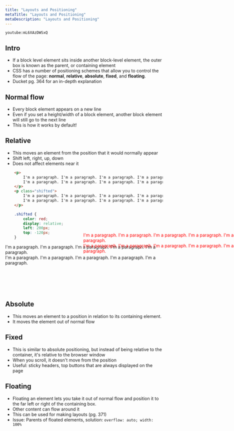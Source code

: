```yaml
---
title: "Layouts and Positioning"
metaTitle: "Layouts and Positioning"
metaDescription: "Layouts and Positioning"
---
```


`youtube:mL6XAzDWSxQ`

## Intro
- If a block level element sits inside another block-level element, the outer box is known as the parent, or containing element
- CSS has a number of positioning schemes that allow you to control the flow of the page: **normal**, **relative**, **absolute**, **fixed**, and **floating**.
- Ducket pg. 364 for an in-depth explanation

## Normal flow
- Every block element appears on a new line
- Even if you set a height/width of a block element, another block element will still go to the next line
- This is how it works by default!

## Relative
- This moves an element from the position that it would normally appear
- Shift left, right, up, down
- Does not affect elements near it
```html
	<p>
		I'm a paragraph. I'm a paragraph. I'm a paragraph. I'm a paragraph. I'm a paragraph.<br/>
		I'm a paragraph. I'm a paragraph. I'm a paragraph. I'm a paragraph. I'm a paragraph. 
	</p>
	<p class="shifted">
		I'm a paragraph. I'm a paragraph. I'm a paragraph. I'm a paragraph. I'm a paragraph.<br/>
		I'm a paragraph. I'm a paragraph. I'm a paragraph. I'm a paragraph. I'm a paragraph. 
	</p>
```
```css
	.shifted {
		color: red;
		display: relative;
		left: 200px;
		top: -120px;
	}
```

<div>
	<p>
		I'm a paragraph. I'm a paragraph. I'm a paragraph. I'm a paragraph. I'm a paragraph.<br/>
		I'm a paragraph. I'm a paragraph. I'm a paragraph. I'm a paragraph. I'm a paragraph. 
	</p>
	<p style="color: red;position:relative;left:250px;top:-120px;">
		I'm a paragraph. I'm a paragraph. I'm a paragraph. I'm a paragraph. I'm a paragraph.<br/>
		I'm a paragraph. I'm a paragraph. I'm a paragraph. I'm a paragraph. I'm a paragraph. 
	</p>
</div>

## Absolute
- This moves an element to a position in relation to its containing element.
- It moves the element out of normal flow

## Fixed
- This is similar to absolute positioning, but instead of being relative to the container, it's relative to the browser window
- When you scroll, it doesn't move from the position
- Useful: sticky headers, top buttons that are always displayed on the page

## Floating
- Floating an element lets you take it out of normal flow and position it to the far left or right of the containing box.
- Other content can flow around it
- This can be used for making layouts (pg. 371)
- Issue: Parents of floated elements, solution: `overflow: auto; width: 100%`
